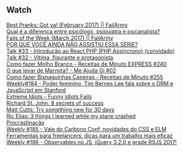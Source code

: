 ## Watch

[Best Pranks: Got ya! (February 2017) || FailArmy][1]  
[Qual é a diferença entre psicólogo, psiquiatra e psicanalista?][2]  
[Fails of the Week (March 2017) || FailArmy][3]  
[POR QUE VOCÊ AINDA NÃO ASSISTIU ESSA SÉRIE?][4]  
[Talk #33 - Introdução ao React PHP (PHP Assíncrono) (convidado)][5]  
[Talk #32 - Vítima, figurante e protagonista][6]  
[Como fazer Molho Branco - Receitas de Minuto EXPRESS #240][7]  
[O que levar de Marmita? - Me Ajuda Gi #02][8]  
[Como fazer Bisnaguinhas Caseiras - Receitas de Minuto #255][9]  
[Weekly#184 - Poder feminino, Tim Bernes Lee fala sobre o DRM e JavaScript em Stanford][10]  
[Extreme Idiots - Funny Idiots Fails][11]  
[Richard St. John: 8 secrets of success][12]  
[Matt Cutts: Try something new for 30 days][13]  
[Ric Elias: 3 things I learned while my plane crashed][14]  
[Procrastinação][15]  
[Weekly #185 - Vale do Carbono Conf, novidades do CSS e ELM][16]  
[Ferramentas para freelancers: dicas para um trabalho mais eficaz][17]  
[Weekly #186 - Observables no JS, jQuery 3.2.0 e grade RSJS 2017!][18]  

[1]: https://www.youtube.com/watch?v=YiaOyFgLihI
[2]: https://www.youtube.com/watch?v=jI4g0ADNFzk&feature=youtu.be&a
[3]: https://www.youtube.com/watch?v=SjshiS0vraE
[4]: https://www.youtube.com/watch?v=eqDAIRBcGCU&feature=youtu.be&a
[5]: https://www.youtube.com/watch?v=xfgf3UhhjYs
[6]: https://www.youtube.com/watch?v=uEfoQlnkJUk
[7]: https://www.youtube.com/watch?v=5uIkdnoK9eQ
[8]: https://www.youtube.com/watch?v=5uIkdnoK9eQ
[9]: https://www.youtube.com/watch?v=poOMNbSCaNI
[10]: https://www.youtube.com/watch?v=VacAaje2Rlg
[11]: https://www.youtube.com/watch?v=vY3hMsNLbms
[12]: https://www.ted.com/talks/richard_st_john_s_8_secrets_of_success#t-194165
[13]: https://www.ted.com/talks/matt_cutts_try_something_new_for_30_days
[14]: https://www.ted.com/talks/ric_elias/transcript?language=pt-br#t-281230
[15]: https://www.youtube.com/watch?v=Mivz8Qh-DwI
[16]: https://www.youtube.com/watch?v=DX7csLPHt9o&list=TLGG83KqNACwqxcxOTAzMjAxNw
[17]: https://www.youtube.com/watch?v=Fa6yEM3uMYQ
[18]: https://www.youtube.com/watch?v=H84RINpV6rA

